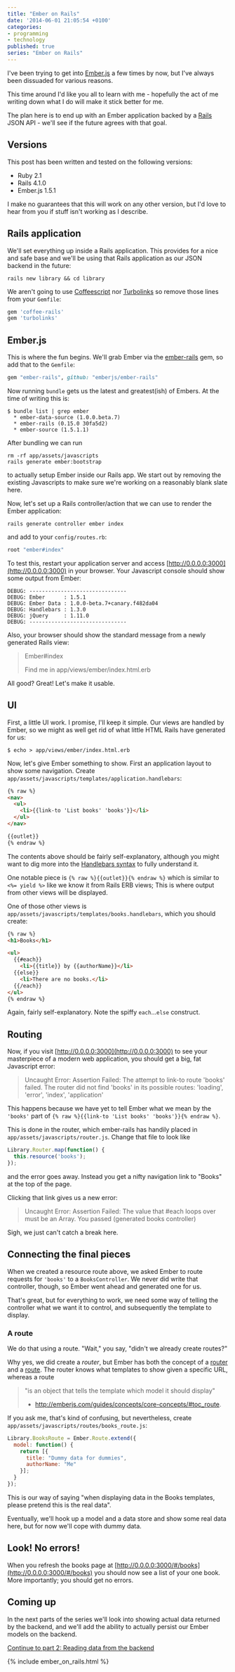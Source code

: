 ```yaml
---
title: "Ember on Rails"
date: '2014-06-01 21:05:54 +0100'
categories:
- programming
- technology
published: true
series: "Ember on Rails"
---
```


I've been trying to get into [Ember.js](http://emberjs.com/) a few times by now, but I've always been dissuaded for various reasons.

This time around I'd like you all to learn with me - hopefully the act of me writing down what I do will make it stick better for me.

The plan here is to end up with an Ember application backed by a [Rails](http://rubyonrails.org) JSON API - we'll see if the future agrees with that goal.

<!--more-->

## Versions

This post has been written and tested on the following versions:

* Ruby 2.1
* Rails 4.1.0
* Ember.js 1.5.1

I make no guarantees that this will work on any other version, but I'd love to hear from you if stuff isn't working as I describe.

## Rails application

We'll set everything up inside a Rails application. This provides for a nice and safe base and we'll be using that Rails application as our JSON backend in the future:

    rails new library && cd library

We aren't going to use [Coffeescript](http://coffeescript.org/) nor [Turbolinks](https://github.com/rails/turbolinks) so remove those lines from your `Gemfile`:

```ruby
gem 'coffee-rails'
gem 'turbolinks'
```

## Ember.js

This is where the fun begins. We'll grab Ember via the [ember-rails](https://github.com/emberjs/ember-rails) gem, so add that to the `Gemfile`:

```ruby
gem "ember-rails", github: "emberjs/ember-rails"
```

Now running `bundle` gets us the latest and greatest(ish) of Embers. At the time of writing this is:

    $ bundle list | grep ember
      * ember-data-source (1.0.0.beta.7)
      * ember-rails (0.15.0 30fa5d2)
      * ember-source (1.5.1.1)

After bundling we can run

    rm -rf app/assets/javascripts
    rails generate ember:bootstrap

to actually setup Ember inside our Rails app. We start out by removing the existing Javascripts to make sure we're working on a reasonably blank slate here.

Now, let's set up a Rails controller/action that we can use to render the Ember application:

    rails generate controller ember index

and add to your `config/routes.rb`:

```ruby
root "ember#index"
```

To test this, restart your application server and access [http://0.0.0.0:3000](http://0.0.0.0:3000) in your browser. Your Javascript console should show some output from Ember:

    DEBUG: -------------------------------
    DEBUG: Ember      : 1.5.1
    DEBUG: Ember Data : 1.0.0-beta.7+canary.f482da04
    DEBUG: Handlebars : 1.3.0
    DEBUG: jQuery     : 1.11.0
    DEBUG: -------------------------------

Also, your browser should show the standard message from a newly generated Rails view:

> Ember#index
>
> Find me in app/views/ember/index.html.erb

All good? Great! Let's make it usable.

## UI

First, a little UI work. I promise, I'll keep it simple. Our views are handled by Ember, so we might as well get rid of what little HTML Rails have generated for us:

    $ echo > app/views/ember/index.html.erb

Now, let's give Ember something to show. First an application layout to show some navigation. Create `app/assets/javascripts/templates/application.handlebars`:

```html
{% raw %}
<nav>
  <ul>
    <li>{{link-to 'List books' 'books'}}</li>
  </ul>
</nav>

{{outlet}}
{% endraw %}
```

The contents above should be fairly self-explanatory, although you might want to dig more into the [Handlebars syntax](http://handlebarsjs.com/) to fully understand it.

One notable piece is `{% raw %}{{outlet}}{% endraw %}` which is similar to `<%= yield %>` like we know it from Rails ERB views; This is where output from other views will be displayed.

One of those other views is `app/assets/javascripts/templates/books.handlebars`, which you should create:

```html
{% raw %}
<h1>Books</h1>

<ul>
  {{#each}}
    <li>{{title}} by {{authorName}}</li>
  {{else}}
    <li>There are no books.</li>
  {{/each}}
</ul>
{% endraw %}
```

Again, fairly self-explanatory. Note the spiffy `each`...`else` construct.

## Routing

Now, if you visit [http://0.0.0.0:3000](http://0.0.0.0:3000) to see your masterpiece of a modern web application, you should get a big, fat Javascript error:

> Uncaught Error: Assertion Failed: The attempt to link-to route 'books' failed. The router did not find 'books' in its possible routes: 'loading', 'error', 'index', 'application'

This happens because we have yet to tell Ember what we mean by the `'books'` part of `{% raw %}{{link-to 'List books' 'books'}}{% endraw %}`.

This is done in the router, which ember-rails has handily placed in `app/assets/javascripts/router.js`. Change that file to look like

```javascript
Library.Router.map(function() {
  this.resource('books');
});
```

and the error goes away. Instead you get a nifty navigation link to "Books" at the top of the page.

Clicking that link gives us a new error:

> Uncaught Error: Assertion Failed: The value that #each loops over must be an Array. You passed (generated books controller)

Sigh, we just can't catch a break here.

## Connecting the final pieces

When we created a resource route above, we asked Ember to route requests for `'books'` to a `BooksController`. We never did write that controller, though, so Ember went ahead and generated one for us.

That's great, but for everything to work, we need some way of telling the controller what we want it to control, and subsequently the template to display.

### A route

We do that using a route. "Wait," you say, "didn't we already create routes?"

Why yes, we did create a *router*, but Ember has both the concept of a [router](http://emberjs.com/guides/concepts/core-concepts/#toc_router) and a [route](http://emberjs.com/guides/concepts/core-concepts/#toc_route). The router knows what templates to show given a specific URL, whereas a route

> "is an object that tells the template which model it should display"
> - http://emberjs.com/guides/concepts/core-concepts/#toc_route.

If you ask me, that's kind of confusing, but nevertheless, create `app/assets/javascripts/routes/books_route.js`:

```javascript
Library.BooksRoute = Ember.Route.extend({
  model: function() {
    return [{
      title: "Dummy data for dummies",
      authorName: "Me"
    }];
  }
});
```

This is our way of saying "when displaying data in the Books templates, please pretend this is the real data".

Eventually, we'll hook up a model and a data store and show some real data here, but for now we'll cope with dummy data.


## Look! No errors!

When you refresh the books page at [http://0.0.0.0:3000/#/books](http://0.0.0.0:3000/#/books) you should now see a list of your one book. More importantly; you should get no errors.


## Coming up

In the next parts of the series we'll look into showing actual data returned by the backend, and we'll add the ability to actually persist our Ember models on the backend.

[Continue to part 2: Reading data from the backend](/journal/2014/06/01/ember_on_rails_02/)

{% include ember_on_rails.html %}
